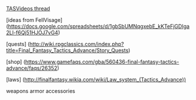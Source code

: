 [TASVideos thread](http://tasvideos.org/forum/viewtopic.php?t=2277)

[ideas from FellVisage] (https://docs.google.com/spreadsheets/d/1gbSbUMNqgxebE_kKTeFjGDIga2Ll-f6Qj51HJOJ7vG4)

[quests] (http://wiki.rpgclassics.com/index.php?title=Final_Fantasy_Tactics_Advance/Story_Quests)

[shop] (https://www.gamefaqs.com/gba/560436-final-fantasy-tactics-advance/faqs/26352)

[laws] (http://finalfantasy.wikia.com/wiki/Law_system_(Tactics_Advance))

weapons
armor
accessories
